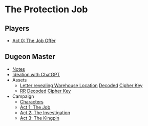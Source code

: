 # The Protection Job

## Players

* [Act 0: The Job Offer](./act0.md)

## Dugeon Master

* [Notes](./notes.md)
* [Ideation with ChatGPT](./gpt_protection_job.md)
* Assets
  * [Letter revealing Warehouse Location](./letter.encoded) [Decoded](./letter.decoded) [Cipher Key](./letter.key)
  * [RR](./rr.encoded) [Decoded](./rr.decoded) [Cipher Key](./rr.key)
* Campaign
  * [Characters](./characters.md)
  * [Act 1: The Job](./act1.md)
  * [Act 2: The Investigation](./act2.md)
  * [Act 3: The Kingpin](./act3.md)